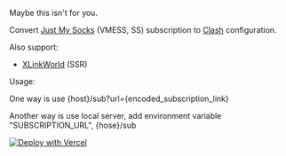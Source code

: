 Maybe this isn't for you.

Convert [Just My Socks](https://justmysocks.net/members/aff.php?aff=31408) (VMESS, SS) subscription to [Clash](https://clash.wiki/) configuration.

Also support:

- [XLinkWorld](https://www.xlinkworld.cc) (SSR)

Usage:

One way is use {host}/sub?url={encoded_subscription_link}

Another way is use local server, add environment variable "SUBSCRIPTION_URL", {hose}/sub

[![Deploy with Vercel](https://vercel.com/button)](https://vercel.com/new/clone?repository-url=https%3A%2F%2Fgithub.com%2Fhonye%2Fnext-sub)
